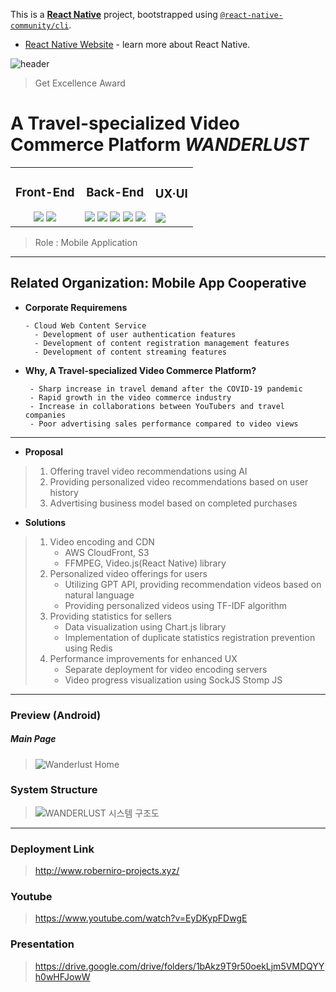 This is a [**React Native**](https://reactnative.dev) project, bootstrapped using [`@react-native-community/cli`](https://github.com/react-native-community/cli).
- [React Native Website](https://reactnative.dev) - learn more about React Native.

![header](https://capsule-render.vercel.app/api?type=waving&color=1DAE86&height=220&section=header&text=University-Industry%20Collaboration%20Project&fontSize=40&animation=fadeIn&fontAlignY=28&desc=2023%20Dongguk%20University%20Web%20Developer%20Training%20Course&descAlignY=52&descAlign=65)
> Get Excellence Award

# **A Travel-specialized Video Commerce Platform *WANDERLUST***

<table>
<tr>
<td align="center">
  
### Front-End

<img src="https://img.shields.io/badge/React-61DAFB?style=for-the-badge&logo=react&logoColor=white">
<img src="https://img.shields.io/badge/React_Native-61DAFB?style=for-the-badge&logo=react&logoColor=white">
</td>
<td align="center">
  
### Back-End

<img src="https://img.shields.io/badge/Spring-6DB33F?style=for-the-badge&logo=spring&logoColor=white">
<img src="https://img.shields.io/badge/Docker-2496ED?style=for-the-badge&logo=docker&logoColor=white">
<img src="https://img.shields.io/badge/MySQL-4479A1?style=for-the-badge&logo=mysql&logoColor=white">
<img src="https://img.shields.io/badge/MongoDB-47A248?style=for-the-badge&logo=mongodb&logoColor=white">
<img src="https://img.shields.io/badge/MariaDB-003545?style=for-the-badge&logo=mariadb&logoColor=white">
</td>

<td>

### UX·UI

<img src="https://img.shields.io/badge/Figma-ae4dff?style=for-the-badge&logo=figma&logoColor=white">
</td>
</tr>
</table>


> Role : Mobile Application

<hr/>

## Related Organization: Mobile App Cooperative


- **Corporate Requiremens**
  ```
  - Cloud Web Content Service
    - Development of user authentication features
    - Development of content registration management features
    - Development of content streaming features
  ```

- **Why, A Travel-specialized Video Commerce Platform?**
  ```
   - Sharp increase in travel demand after the COVID-19 pandemic
   - Rapid growth in the video commerce industry
   - Increase in collaborations between YouTubers and travel companies
   - Poor advertising sales performance compared to video views
  ```

<hr/>

- **Proposal**
>  1. Offering travel video recommendations using AI
>  2. Providing personalized video recommendations based on user history
>  3. Advertising business model based on completed purchases


- **Solutions**
>  1. Video encoding and CDN
>     - AWS CloudFront, S3
>     - FFMPEG, Video.js(React Native) library
>  2. Personalized video offerings for users
>     - Utilizing GPT API, providing recommendation videos based on natural language
>     - Providing personalized videos using TF-IDF algorithm
>  3. Providing statistics for sellers
>     - Data visualization using Chart.js library
>     - Implementation of duplicate statistics registration prevention using Redis
>  4. Performance improvements for enhanced UX
>     - Separate deployment for video encoding servers
>     - Video progress visualization using SockJS Stomp JS

---
### Preview (Android)
##### Main Page
> ![Wanderlust Home](https://github.com/dgu-web-t3-blackshoe/travel-v-commerce-mobile/assets/uiImg/main/videoHome)





### System Structure
> ![WANDERLUST 시스템 구조도](https://github.com/dgu-web-t3-blackshoe/travel-v-commerce-web/assets/102159721/7709a13e-3c18-4e01-8801-4e7a6b10d392)


<hr/>

### Deployment Link
> http://www.roberniro-projects.xyz/

### Youtube
> https://www.youtube.com/watch?v=EyDKypFDwgE

### Presentation
> https://drive.google.com/drive/folders/1bAkz9T9r50oekLjm5VMDQYYh0wHFJowW
